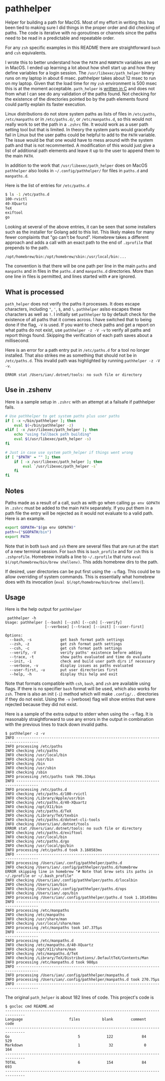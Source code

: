 # pathhelper

Helper for building a path for MacOS. Most of my effort in writing this has been tied to making sure I did things in the
proper order and did checking of paths. The code is iterative with no goroutines or channels since the paths need to be
read in a predictable and repeatable order.

For any `zsh` specific examples in this README there are straightforward `bash` and `csh` equivalents.

I wrote this to better understand how the `PATH` and `MANPATH` variables are set in MacOS. I ended up learning a lot
about how shell start up and how they define variables for a login session. The `/usr/libexec/path_helper` binary runs
on my laptop in about 6 msec. pathhelper takes about 12 msec to run on my laptop. Given that the load time for my `zsh`
environment is 500 msec this is at the moment acceptable. `path_helper` is [written in
C](https://opensource.apple.com/source/shell_cmds/shell_cmds-162/path_helper/path_helper.c.auto.html) and does not from
what I can see do any validation of the paths found. Not checking for the existence of the directories pointed bo by the
path elements found could partly explain its faster execution.

Linux distributions do not store system paths as lists of files in `/etc/paths`, `/etc/manpaths` or in `/etc/paths.d/`,
or `/etc/manpaths.d`, so this would not really work to set the path in a `.zshrc` file. It would work as a user path
setting tool but that is limited. In theory the system parts would gracefully fail in Linux but the user paths could be
helpful to add to the `PATH` variable. The issue would be that one would have to mess around with the system path and
that is not recommented. A modification of this would just give a list of additional path elements and leave it up to
the user to append them to the main `PATH`.

In addition to the work that `/usr/libexec/path_helper` does on MacOS `pathhelper` also looks in `~/.config/pathhelper/`
for files in `paths.d` and `manpaths.d`. 

Here is the list of entries for `/etc/paths.d`

```sh
$ ls -1 /etc/paths.d
100-rvictl
40-XQuartz
TeX
exiftool
go
```

Looking at several of the above entries, it can be seen that some installers such as the installer for Golang add
to this list. This likely makes for many fewer complaints that "go can't be found". Homebrew takes a different approach
and adds a call with an exact path to the end of `.zprofile` that prepends to the path.

`/opt/homebrew/bin:/opt/homebrew/sbin:/usr/local/bin:...`

The convention is that there will be one path per line in the main `paths` and `manpaths` and in files in the `paths.d`
and `manpaths.d` directories. More than one line in files is permitted, and lines started with `#` are ignored.

## What is processed

`path_helper` does not verify the paths it processes. It does escape characters, including `"`, `'`, `$`, and `\`.
`pathhelper` aslso escapes these characters as well as `!`. I initially set `pathhelper` to by default check for the
existence of all paths that it comes across. I have switched that to being done if the flag, `-V` is used. If you want
to check paths and get a report on what paths do not exist, use `pathhelper -z -V -v` to verify all paths and report
things found. Skipping the verification of each path saves about a millisecond.

Here is an error for a path entry put in `/etc/paths.d` for a tool no longer installed. That also strikes me as
something that should not be in `/etc/paths.d`. This invalid path was highlighted by running `pathhelper -z -V -v`.

`ERROR stat /Users/ian/.dotnet/tools: no such file or directory`

## Use in .zshenv

Here is a sample setup in `.zshrc` with an attempt at a failsafe if pathhelper fails.

```sh
# Use pathhelper to get system paths plus user paths
if [ -x ~/bin/pathhelper ]; then
    eval $(~/bin/pathhelper -z)
elif [ -x /usr/libexec/path_helper ]; then
    echo "using fallback path building"
    eval $(/usr/libexec/path_helper -s)
fi

# Just in case use system path_helper if things went wrong
if [ "$PATH" = "" ]; then
    if [ -x /usr/libexec/path_helper ]; then
        eval `/usr/libexec/path_helper -s`
    fi
fi
```

## Notes

Paths made as a result of a call, such as with go when calling `go env GOPATH` in `.zshrc` must be added to the main
`PATH` separately. If you put them in a path file the entry will be rejected as it would not evaluate to a valid path.
Here is an example.

```sh
export GOPATH="$(go env GOPATH)"
path+=("$GOPATH/bin")
export PATH
```

Note that in both `bash` and `zsh` there are several files that are run at the start of a new terminal session. For
`bash` this is `bash_profile` and for `zsh` this is `.zshprofile`. Homebrew installs a line to `~/.zprofile` that runs
`eval $(/opt/homebrew/bin/brew shellenv)`. This adds homebrew dirs to the path.

If desired, user directories can be put first using the `-u` flag. This could be to allow overriding of system commands.
This is essentially what homebrew does with its invocation (`eval $(/opt/homebrew/bin/brew shellenv)`).

## Usage

Here is the help output for `pathhelper`

```
 pathhelper -h
Usage: pathhelper [--bash] [--zsh] [--csh] [--verify] 
                  [--verbose] [--trace] [--init] [--user-first]

Options:
  --bash, -s             get bash format path settings
  --zsh, -z              get zsh format path settings
  --csh, -c              get csh format path settings
  --verify, -V           verify paths' existence before adding
  --trace, -t            show paths evaluated and time do evaluate
  --init, -i             check and build user path dirs if necessary
  --verbose, -v          display issues as paths evaluated
  --user-first, -u       put user directories first
  --help, -h             display this help and exit
```

Note that formats compatible with `csh`, `bash`, and `zsh` are available using flags. If there is no specifier `bash`
format will be used, which also works for `zsh`. There is also an init (`-i`) method which will make `.config/..`
directories if they do not exist. Using the `-v` (verbose) flag will show entries that were rejected because they did
not exist.

Here is a sample of the extra output to stderr when using the `-v` flag. It is reasonably straightforward to use any
errors in the output in combination with the previous lines to track down invalid paths.

```
$ pathhelper -z -v
INFO --------------------------------------------------------------------------------
INFO processing /etc/paths
INFO checking /etc/paths
INFO checking /usr/local/bin
INFO checking /usr/bin
INFO checking /bin
INFO checking /usr/sbin
INFO checking /sbin
INFO processing /etc/paths took 706.334µs
INFO --------------------------------------------------------------------------------
INFO processing /etc/paths.d
INFO checking /etc/paths.d/100-rvictl
INFO checking /Library/Apple/usr/bin
INFO checking /etc/paths.d/40-XQuartz
INFO checking /opt/X11/bin
INFO checking /etc/paths.d/TeX
INFO checking /Library/TeX/texbin
INFO checking /etc/paths.d/dotnet-cli-tools
INFO checking /Users/ian/.dotnet/tools
ERROR stat /Users/ian/.dotnet/tools: no such file or directory
INFO checking /etc/paths.d/exiftool
INFO checking /usr/local/bin
INFO checking /etc/paths.d/go
INFO checking /usr/local/go/bin
INFO processing /etc/paths.d took 3.160583ms
INFO --------------------------------------------------------------------------------
INFO processing /Users/ian/.config/pathhelper/paths.d
INFO checking /Users/ian/.config/pathhelper/paths.d/homebrew
ERROR skipping line in homebrew "# Note that brew sets its paths in ~/.zprofile or ~/.bash_profile"
INFO checking /Users/ian/.config/pathhelper/paths.d/localbin
INFO checking /Users/ian/bin
INFO checking /Users/ian/.config/pathhelper/paths.d/ops
INFO checking /Users/ian/.ops/bin
INFO processing /Users/ian/.config/pathhelper/paths.d took 1.101458ms
INFO --------------------------------------------------------------------------------
INFO processing /etc/manpaths
INFO checking /etc/manpaths
INFO checking /usr/share/man
INFO checking /usr/local/share/man
INFO processing /etc/manpaths took 147.375µs
INFO --------------------------------------------------------------------------------
INFO processing /etc/manpaths.d
INFO checking /etc/manpaths.d/40-XQuartz
INFO checking /opt/X11/share/man
INFO checking /etc/manpaths.d/TeX
INFO checking /Library/TeX/Distributions/.DefaultTeX/Contents/Man
INFO processing /etc/manpaths.d took 980µs
INFO --------------------------------------------------------------------------------
INFO processing /Users/ian/.config/pathhelper/manpaths.d
INFO processing /Users/ian/.config/pathhelper/manpaths.d took 270.75µs
INFO --------------------------------------------------------------------------------
```

The original `path_helper` is about 182 lines of code. This project's code is

```
$ gocloc cmd README.md
-------------------------------------------------------------------------------
Language                     files          blank        comment           code
-------------------------------------------------------------------------------
Go                               5            122             84            529
Markdown                         1             32              0            164
-------------------------------------------------------------------------------
TOTAL                            6            154             84            693
-------------------------------------------------------------------------------
```